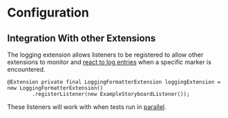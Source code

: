 # Configuration

## Integration With other Extensions
The logging extension allows listeners to be registered to allow other extensions to monitor and [react to log entries](- "c:assertTrue=integration()") when a specific marker is encountered.

    @Extension private final LoggingFormatterExtension loggingExtension = new LoggingFormatterExtension()
			.registerListener(new ExampleStoryboardListener());

These listeners will work with when tests run in [parallel](- "c:assertTrue=parallel()"). 